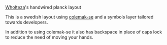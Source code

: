 [Wholteza](https://github.com/wholteza)'s handwired planck layout

This is a swedish layout using [colemak-se](https://github.com/motform/colemak-se) and a symbols layer tailored towards developers.

In addition to using colemak-se it also has backspace in place of caps lock to reduce the need of moving your hands.
